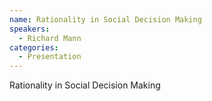 ```yaml
--- 
name: Rationality in Social Decision Making 
speakers: 
  - Richard Mann
categories:
  - Presentation
---
```


Rationality in Social Decision Making